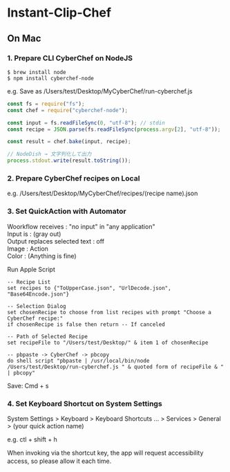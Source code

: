 # Instant-Clip-Chef
## On Mac
### 1. Prepare CLI CyberChef on NodeJS
```
$ brew install node
$ npm install cyberchef-node
```
e.g. Save as /Users/test/Desktop/MyCyberChef/run-cyberchef.js  
```js
const fs = require("fs");
const chef = require("cyberchef-node");

const input = fs.readFileSync(0, "utf-8"); // stdin
const recipe = JSON.parse(fs.readFileSync(process.argv[2], "utf-8"));

const result = chef.bake(input, recipe);

// NodeDish → 文字列化して出力
process.stdout.write(result.toString());
```

### 2. Prepare CyberChef recipes on Local
e.g. /Users/test/Desktop/MyCyberChef/recipes/(recipe name).json

### 3. Set QuickAction with Automator
Woorkflow receives : "no input" in "any application"  
Input is : (gray out)  
Output replaces selected text : off  
Image : Action  
Color : (Anything is fine)  

Run Apple Script
```
-- Recipe List
set recipes to {"ToUpperCase.json", "UrlDecode.json", "Base64Encode.json"}

-- Selection Dialog
set chosenRecipe to choose from list recipes with prompt "Choose a CyberChef recipe:"
if chosenRecipe is false then return -- If canceled

-- Path of Selected Recipe
set recipeFile to "/Users/test/Desktop/" & item 1 of chosenRecipe

-- pbpaste -> CyberChef -> pbcopy
do shell script "pbpaste | /usr/local/bin/node /Users/test/Desktop/run-cyberchef.js " & quoted form of recipeFile & " | pbcopy"
```

Save: Cmd + s

### 4. Set Keyboard Shortcut on System Settings
System Settings > Keyboard > Keyboard Shortcuts ... > Services > General > (your quick action name)  

e.g. ctl + shift + h  

When invoking via the shortcut key, the app will request accessibility access, so please allow it each time.　　
